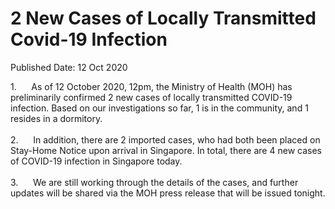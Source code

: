 <html>
    <meta http-equiv="Content-Type" content="text/html; charset=utf-8"/>
    <meta charset="utf-8"/>
    <title>2 New Cases of Locally Transmitted Covid-19 Infection</title>
    <body><h1>2 New Cases of Locally Transmitted Covid-19 Infection</h1>
    <p>Published Date: 12 Oct 2020</p> 1.&nbsp; &nbsp; &nbsp; As of 12 October 2020, 12pm, the Ministry of Health (MOH) has preliminarily confirmed 2 new cases of locally transmitted COVID-19 infection. Based on our investigations so far, 1 is in the community, and 1 resides in a dormitory.&nbsp;<br><br>2.&nbsp;&nbsp;&nbsp;&nbsp;&nbsp; In addition, there are 2 imported cases, who had both been placed on Stay-Home Notice upon arrival in Singapore. In total, there are 4 new cases of COVID-19 infection in Singapore today.<br><br>3.&nbsp;&nbsp;&nbsp;&nbsp;&nbsp; We are still working through the details of the cases, and further updates will be shared via the MOH press release that will be issued tonight.</body>
</html>